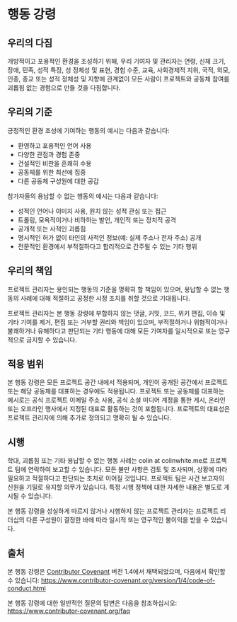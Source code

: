# 행동 강령

## 우리의 다짐

개방적이고 포용적인 환경을 조성하기 위해, 우리 기여자 및 관리자는 연령, 신체 크기, 장애, 민족, 성적 특징, 성 정체성 및 표현, 경험 수준, 교육, 사회경제적 지위, 국적, 외모, 인종, 종교 또는 성적 정체성 및 지향에 관계없이 모든 사람이 프로젝트와 공동체 참여를 괴롭힘 없는 경험으로 만들 것을 다짐합니다.

## 우리의 기준

긍정적인 환경 조성에 기여하는 행동의 예시는 다음과 같습니다:

*   환영하고 포용적인 언어 사용
*   다양한 관점과 경험 존중
*   건설적인 비판을 흔쾌히 수용
*   공동체를 위한 최선에 집중
*   다른 공동체 구성원에 대한 공감

참가자들의 용납할 수 없는 행동의 예시는 다음과 같습니다:

*   성적인 언어나 이미지 사용, 원치 않는 성적 관심 또는 접근
*   트롤링, 모욕적이거나 비하하는 발언, 개인적 또는 정치적 공격
*   공개적 또는 사적인 괴롭힘
*   명시적인 허가 없이 타인의 사적인 정보(예: 실제 주소나 전자 주소) 공개
*   전문적인 환경에서 부적절하다고 합리적으로 간주될 수 있는 기타 행위

## 우리의 책임

프로젝트 관리자는 용인되는 행동의 기준을 명확히 할 책임이 있으며, 용납할 수 없는 행동의 사례에 대해 적절하고 공정한 시정 조치를 취할 것으로 기대됩니다.

프로젝트 관리자는 본 행동 강령에 부합하지 않는 댓글, 커밋, 코드, 위키 편집, 이슈 및 기타 기여를 제거, 편집 또는 거부할 권리와 책임이 있으며, 부적절하거나 위협적이거나 불쾌하거나 유해하다고 판단되는 기타 행동에 대해 모든 기여자를 일시적으로 또는 영구적으로 금지할 수 있습니다.

## 적용 범위

본 행동 강령은 모든 프로젝트 공간 내에서 적용되며, 개인이 공개된 공간에서 프로젝트 또는 해당 공동체를 대표하는 경우에도 적용됩니다. 프로젝트 또는 공동체를 대표하는 예시로는 공식 프로젝트 이메일 주소 사용, 공식 소셜 미디어 계정을 통한 게시, 온라인 또는 오프라인 행사에서 지정된 대표로 활동하는 것이 포함됩니다. 프로젝트의 대표성은 프로젝트 관리자에 의해 추가로 정의되고 명확히 될 수 있습니다.

## 시행

학대, 괴롭힘 또는 기타 용납할 수 없는 행동 사례는 colin at colinwhite.me로 프로젝트 팀에 연락하여 보고할 수 있습니다. 모든 불만 사항은 검토 및 조사되며, 상황에 따라 필요하고 적절하다고 판단되는 조치로 이어질 것입니다. 프로젝트 팀은 사건 보고자의 신원을 기밀로 유지할 의무가 있습니다. 특정 시행 정책에 대한 자세한 내용은 별도로 게시될 수 있습니다.

본 행동 강령을 성실하게 따르지 않거나 시행하지 않는 프로젝트 관리자는 프로젝트 리더십의 다른 구성원이 결정한 바에 따라 일시적 또는 영구적인 불이익을 받을 수 있습니다.

## 출처

본 행동 강령은 [Contributor Covenant][homepage] 버전 1.4에서 채택되었으며, 다음에서 확인할 수 있습니다: https://www.contributor-covenant.org/version/1/4/code-of-conduct.html

[homepage]: https://www.contributor-covenant.org

본 행동 강령에 대한 일반적인 질문의 답변은 다음을 참조하십시오: https://www.contributor-covenant.org/faq